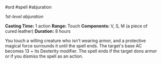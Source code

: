  #srd #spell #abjuration 

*1st-level abjuration*

**Casting Time:** 1 action
**Range:** Touch
**Components:** V, S, M (a piece of cured leather)
**Duration:** 8 hours

You touch a willing creature who isn't wearing armor, and a protective magical force surrounds it until the spell ends. The target's base AC becomes 13 + its Dexterity modifier. The spell ends if the target dons armor or if you dismiss the spell as an action.
